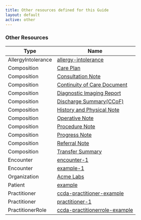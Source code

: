 ```yaml
---
title: Other resources defined for this Guide
layout: default
active: other
---
```


<!-- { :.no_toc } -->

<!-- TOC  the css styling for this is \pages\assets\css\project.css under 'markdown-toc'-->

<!-- * Do not remove this line (it will not be displayed)
{:toc} -->

<!-- end TOC -->

### Other Resources

<table>
<thead>
<tr>
<th>Type</th>
<th>Name</th>
</tr>
</thead>
<tbody>
<tr>
<td>AllergyIntolerance</td>
<td><a href="AllergyIntolerance-allergy-intolerance.html">allergy-intolerance</a></td>
</tr>
<tr>
<td>Composition</td>
<td><a href="Composition-CCDA-on-FHIR-Care-Plan-Example.html">Care Plan</a></td>
</tr>
<tr>
<td>Composition</td>
<td><a href="Composition-CCDA-on-FHIR-Consultation-Note-Example.html">Consultation Note</a></td>
</tr>
<tr>
<td>Composition</td>
<td><a href="Composition-CCDA-on-FHIR-Continuity-of-Care-Document-Example.html">Continuity of Care Document</a></td>
</tr>
<tr>
<td>Composition</td>
<td><a href="Composition-CCDA-on-FHIR-Diagnostic-Imaging-Report-Example.html">Diagnostic Imaging Report</a></td>
</tr>
<tr>
<td>Composition</td>
<td><a href="Composition-CCDA-on-FHIR-Discharge-Summary-Example.html">Discharge Summary(CCoF)</a></td>
</tr>
<tr>
<td>Composition</td>
<td><a href="Composition-CCDA-on-FHIR-History-and-Physical-Example.html">History and Physical Note</a></td>
</tr>
<tr>
<td>Composition</td>
<td><a href="Composition-CCDA-on-FHIR-Operative-Note-Example.html">Operative Note</a></td>
</tr>
<tr>
<td>Composition</td>
<td><a href="Composition-CCDA-on-FHIR-Procedure-Note-Example.html">Procedure Note</a></td>
</tr>
<tr>
<td>Composition</td>
<td><a href="Composition-CCDA-on-FHIR-Progress-Note-Example.html">Progress Note</a></td>
</tr>
<tr>
<td>Composition</td>
<td><a href="Composition-CCDA-on-FHIR-Referral-Note-Example.html">Referral Note</a></td>
</tr>
<tr>
<td>Composition</td>
<td><a href="Composition-CCDA-on-FHIR-Transfer-Summary-Example.html">Transfer Summary</a></td>
</tr>
<tr>
<td>Encounter</td>
<td><a href="Encounter-encounter-1.html">encounter-1</a></td>
</tr>
<tr>
<td>Encounter</td>
<td><a href="Encounter-example-1.html">example-1</a></td>
</tr>
<tr>
<td>Organization</td>
<td><a href="Organization-acme-lab.html">Acme Labs</a></td>
</tr>
<tr>
<td>Patient</td>
<td><a href="Patient-example.html">example</a></td>
</tr>
<tr>
<td>Practitioner</td>
<td><a href="Practitioner-ccda-practitioner-example.html">ccda-practitioner-example</a></td>
</tr>
<tr>
<td>Practitioner</td>
<td><a href="Practitioner-practitioner-1.html">practitioner-1</a></td>
</tr>
<tr>
<td>PractitionerRole</td>
<td><a href="PractitionerRole-ccda-practitionerrole-example.html">ccda-practitionerrole-example</a></td>
</tr>
</tbody>
</table>
